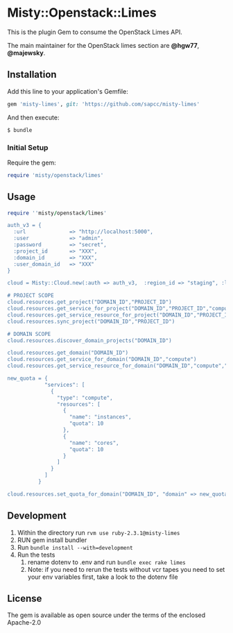# Misty::Openstack::Limes

This is the plugin Gem to consume the OpenStack Limes API.

The main maintainer for the OpenStack limes section are **@hgw77**, **@majewsky**.

## Installation

Add this line to your application's Gemfile:

```ruby
gem 'misty-limes', git: 'https://github.com/sapcc/misty-limes'
```

And then execute:

    $ bundle

### Initial Setup

Require the gem:

```ruby
require 'misty/openstack/limes'
```

## Usage

```ruby
require ''misty/openstack/limes'

auth_v3 = {
  :url              => "http://localhost:5000",
  :user             => "admin",
  :password         => "secret",
  :project_id       => "XXX",
  :domain_id        => "XXX",
  :user_domain_id   => "XXX"
}

cloud = Misty::Cloud.new(:auth => auth_v3,  :region_id => "staging", :log_level => 2)

# PROJECT SCOPE
cloud.resources.get_project("DOMAIN_ID","PROJECT_ID")
cloud.resources.get_service_for_project("DOMAIN_ID","PROJECT_ID","compute")
cloud.resources.get_service_resource_for_project("DOMAIN_ID","PROJECT_ID","compute","cores")
cloud.resources.sync_project("DOMAIN_ID","PROJECT_ID")

# DOMAIN SCOPE
cloud.resources.discover_domain_projects("DOMAIN_ID")

cloud.resources.get_domain("DOMAIN_ID")
cloud.resources.get_service_for_domain("DOMAIN_ID","compute")
cloud.resources.get_service_resource_for_domain("DOMAIN_ID","compute","cores")

new_quota = {
            "services": [
              {
                "type": "compute",
                "resources": [
                  {
                    "name": "instances",
                    "quota": 10
                  },
                  {
                    "name": "cores",
                    "quota": 10
                  }
                ]
              }
            ]
          }

cloud.resources.set_quota_for_domain("DOMAIN_ID", "domain" => new_quota)

```

## Development

1. Within the directory run `rvm use ruby-2.3.1@misty-limes`
2. RUN gem install bundler
3. Run `bundle install --with=development`
4. Run the tests
    1. rename dotenv to .env and run `bundle exec rake limes`
    2. Note: if you need to rerun the tests without vcr tapes you need to set your env variables first, take a look to the dotenv file

## License

The gem is available as open source under the terms of the enclosed Apache-2.0


